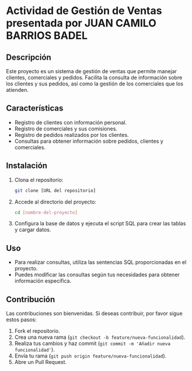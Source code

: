 # Actividad de Gestión de Ventas presentada por JUAN CAMILO BARRIOS BADEL

## Descripción
Este proyecto es un sistema de gestión de ventas que permite manejar clientes, comerciales y pedidos. Facilita la consulta de información sobre los clientes y sus pedidos, así como la gestión de los comerciales que los atienden.

## Características
- Registro de clientes con información personal.
- Registro de comerciales y sus comisiones.
- Registro de pedidos realizados por los clientes.
- Consultas para obtener información sobre pedidos, clientes y comerciales.

## Instalación
1. Clona el repositorio:
   ```bash
   git clone [URL del repositorio]
   ```
2. Accede al directorio del proyecto:
   ```bash
   cd [nombre-del-proyecto]
   ```
3. Configura la base de datos y ejecuta el script SQL para crear las tablas y cargar datos.

## Uso
- Para realizar consultas, utiliza las sentencias SQL proporcionadas en el proyecto.
- Puedes modificar las consultas según tus necesidades para obtener información específica.

## Contribución
Las contribuciones son bienvenidas. Si deseas contribuir, por favor sigue estos pasos:
1. Fork el repositorio.
2. Crea una nueva rama (`git checkout -b feature/nueva-funcionalidad`).
3. Realiza tus cambios y haz commit (`git commit -m 'Añadir nueva funcionalidad'`).
4. Envía tu rama (`git push origin feature/nueva-funcionalidad`).
5. Abre un Pull Request.


